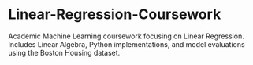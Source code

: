 # Linear-Regression-Coursework
Academic Machine Learning coursework focusing on Linear Regression. Includes Linear Algebra, Python implementations, and model evaluations using the Boston Housing dataset.
